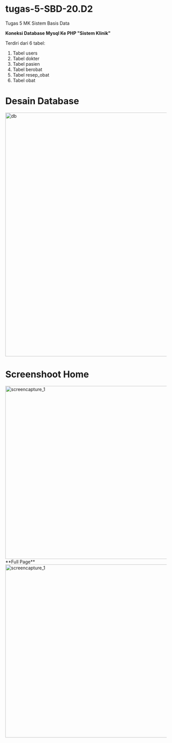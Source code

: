 # tugas-5-SBD-20.D2
Tugas 5 MK Sistem Basis Data  

**Koneksi Database Mysql Ke PHP "Sistem Klinik"**

Terdiri dari 6 tabel:
  1. Tabel users
  2. Tabel dokter
  3. Tabel pasien
  4. Tabel berobat
  5. Tabel resep_obat
  6. Tabel obat

# Desain Database
<img width="759" alt="db" src="https://user-images.githubusercontent.com/69449808/170464816-e1e002aa-dbf6-49a8-b27f-71d35b4c3e05.png">

# Screenshoot Home
<img width="539" alt="screencapture_1" src="https://user-images.githubusercontent.com/69449808/170464956-8139854b-63e2-4f65-9f9f-ac042790a81c.png">
**Full Page**
<img width="539" alt="screencapture_1" src="https://user-images.githubusercontent.com/69449808/170467832-81129051-71fc-464b-8a95-561f60da1138.png">
